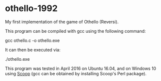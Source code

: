 # othello-1992
My first implementation of the game of Othello (Reversi).

This program can be compiled with gcc using the following command:

  gcc othello.c -o othello.exe

It can then be executed via:

  ./othello.exe

This program was tested in April 2016 on Ubuntu 16.04, and on Windows 10 using [Scoop](http://scoop.sh/) (gcc can be obtained by installing Scoop's Perl package).
